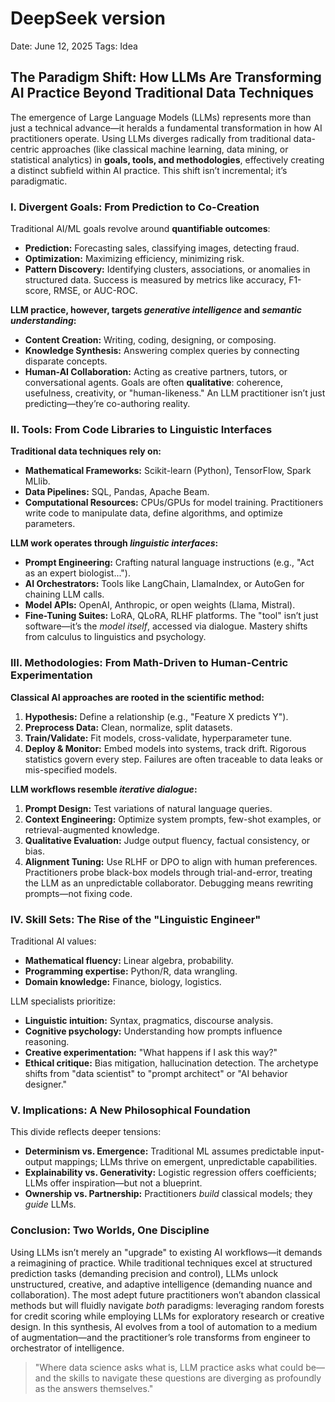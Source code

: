 # DeepSeek version

Date: June 12, 2025
Tags: Idea

## The Paradigm Shift: How LLMs Are Transforming AI Practice Beyond Traditional Data Techniques

The emergence of Large Language Models (LLMs) represents more than just a technical advance—it heralds a fundamental transformation in how AI practitioners operate. Using LLMs diverges radically from traditional data-centric approaches (like classical machine learning, data mining, or statistical analytics) in **goals, tools, and methodologies**, effectively creating a distinct subfield within AI practice. This shift isn’t incremental; it’s paradigmatic.

### I. Divergent Goals: From Prediction to Co-Creation

Traditional AI/ML goals revolve around **quantifiable outcomes**:

- **Prediction:** Forecasting sales, classifying images, detecting fraud.
- **Optimization:** Maximizing efficiency, minimizing risk.
- **Pattern Discovery:** Identifying clusters, associations, or anomalies in structured data.
Success is measured by metrics like accuracy, F1-score, RMSE, or AUC-ROC.

**LLM practice, however, targets *generative intelligence* and *semantic understanding*:**

- **Content Creation:** Writing, coding, designing, or composing.
- **Knowledge Synthesis:** Answering complex queries by connecting disparate concepts.
- **Human-AI Collaboration:** Acting as creative partners, tutors, or conversational agents.
Goals are often **qualitative**: coherence, usefulness, creativity, or "human-likeness." An LLM practitioner isn’t just predicting—they’re co-authoring reality.

### II. Tools: From Code Libraries to Linguistic Interfaces

**Traditional data techniques rely on:**

- **Mathematical Frameworks:** Scikit-learn (Python), TensorFlow, Spark MLlib.
- **Data Pipelines:** SQL, Pandas, Apache Beam.
- **Computational Resources:** CPUs/GPUs for model training.
Practitioners write code to manipulate data, define algorithms, and optimize parameters.

**LLM work operates through *linguistic interfaces*:**

- **Prompt Engineering:** Crafting natural language instructions (e.g., "Act as an expert biologist...").
- **AI Orchestrators:** Tools like LangChain, LlamaIndex, or AutoGen for chaining LLM calls.
- **Model APIs:** OpenAI, Anthropic, or open weights (Llama, Mistral).
- **Fine-Tuning Suites:** LoRA, QLoRA, RLHF platforms.
The "tool" isn’t just software—it’s the *model itself*, accessed via dialogue. Mastery shifts from calculus to linguistics and psychology.

### III. Methodologies: From Math-Driven to Human-Centric Experimentation

**Classical AI approaches are rooted in the scientific method:**

1. **Hypothesis:** Define a relationship (e.g., "Feature X predicts Y").
2. **Preprocess Data:** Clean, normalize, split datasets.
3. **Train/Validate:** Fit models, cross-validate, hyperparameter tune.
4. **Deploy & Monitor:** Embed models into systems, track drift.
Rigorous statistics govern every step. Failures are often traceable to data leaks or mis-specified models.

**LLM workflows resemble *iterative dialogue*:**

1. **Prompt Design:** Test variations of natural language queries.
2. **Context Engineering:** Optimize system prompts, few-shot examples, or retrieval-augmented knowledge.
3. **Qualitative Evaluation:** Judge output fluency, factual consistency, or bias.
4. **Alignment Tuning:** Use RLHF or DPO to align with human preferences.
Practitioners probe black-box models through trial-and-error, treating the LLM as an unpredictable collaborator. Debugging means rewriting prompts—not fixing code.

### IV. Skill Sets: The Rise of the "Linguistic Engineer"

Traditional AI values:

- **Mathematical fluency:** Linear algebra, probability.
- **Programming expertise:** Python/R, data wrangling.
- **Domain knowledge:** Finance, biology, logistics.

LLM specialists prioritize:

- **Linguistic intuition:** Syntax, pragmatics, discourse analysis.
- **Cognitive psychology:** Understanding how prompts influence reasoning.
- **Creative experimentation:** "What happens if I ask this way?"
- **Ethical critique:** Bias mitigation, hallucination detection.
The archetype shifts from "data scientist" to "prompt architect" or "AI behavior designer."

### V. Implications: A New Philosophical Foundation

This divide reflects deeper tensions:

- **Determinism vs. Emergence:** Traditional ML assumes predictable input-output mappings; LLMs thrive on emergent, unpredictable capabilities.
- **Explainability vs. Generativity:** Logistic regression offers coefficients; LLMs offer inspiration—but not a blueprint.
- **Ownership vs. Partnership:** Practitioners *build* classical models; they *guide* LLMs.

### Conclusion: Two Worlds, One Discipline

Using LLMs isn’t merely an "upgrade" to existing AI workflows—it demands a reimagining of practice. While traditional techniques excel at structured prediction tasks (demanding precision and control), LLMs unlock unstructured, creative, and adaptive intelligence (demanding nuance and collaboration). The most adept future practitioners won’t abandon classical methods but will fluidly navigate *both* paradigms: leveraging random forests for credit scoring while employing LLMs for exploratory research or creative design. In this synthesis, AI evolves from a tool of automation to a medium of augmentation—and the practitioner’s role transforms from engineer to orchestrator of intelligence.

> "Where data science asks what is, LLM practice asks what could be—and the skills to navigate these questions are diverging as profoundly as the answers themselves."
>